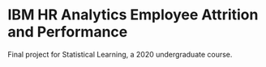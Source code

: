 # IBM HR Analytics Employee Attrition and Performance
Final project for Statistical Learning, a 2020 undergraduate course.
